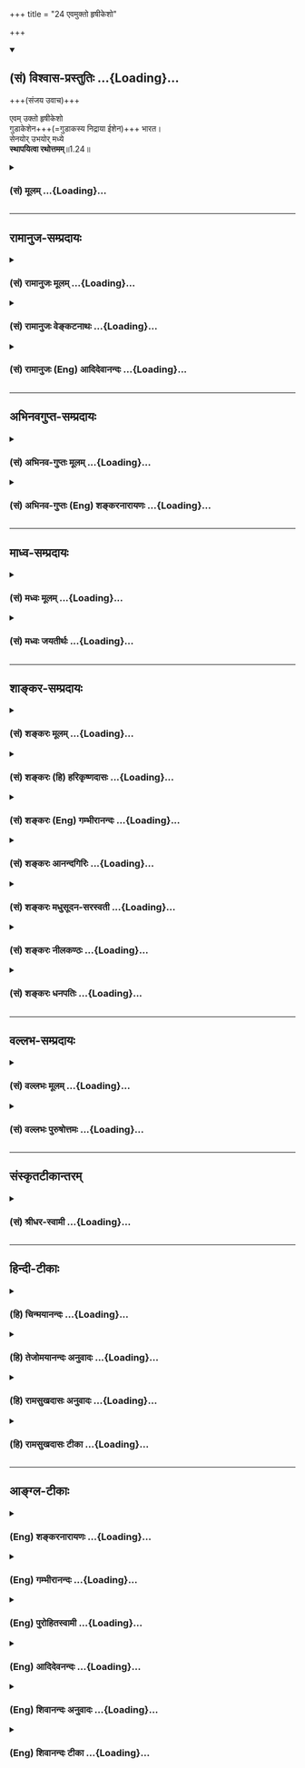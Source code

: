 +++
title = "24 एवमुक्तो हृषीकेशो"

+++
<div class="js_include" newlevelforh1="2" title="(सं) विश्वास-प्रस्तुतिः" unfilled url="/purANam_vaiShNavam/mahAbhAratam/06-bhIShma-parva/03-bhagavad-gItA-parva/saMskRtam/vishvAsa-prastutiH/01_arjuna-viShAda-yogaH/24_evamukto_hRShIkes.md">
<details open><summary><h2>(सं) विश्वास-प्रस्तुतिः ...{Loading}...</h2></summary>

+++(संजय उवाच)+++


एवम् उक्तो हृषीकेशो  
गुडाकेशेन+++(=गुडाकस्य निद्राया ईशेन)+++ भारत।  
सेनयोर् उभयोर् मध्ये  
**स्थापयित्वा रथोत्तमम्**॥1.24॥
</details>
</div>
<div class="js_include collapsed" newlevelforh1="3" title="(सं) मूलम्" unfilled url="/purANam_vaiShNavam/mahAbhAratam/06-bhIShma-parva/03-bhagavad-gItA-parva/saMskRtam/mUlam/01_arjuna-viShAda-yogaH/24_evamukto_hRShIkes.md">
<details><summary><h3>(सं) मूलम् ...{Loading}...</h3></summary>

संजय उवाच  
एवमुक्तो हृषीकेशो गुडाकेशेन भारत।  
सेनयोरुभयोर्मध्ये स्थापयित्वा रथोत्तमम्।।1.24।।
</details>
</div>


_________________
## रामानुज-सम्प्रदायः
<div class="js_include collapsed" newlevelforh1="3" title="(सं) रामानुजः मूलम्" unfilled url="/purANam_vaiShNavam/mahAbhAratam/06-bhIShma-parva/03-bhagavad-gItA-parva/saMskRtam/rAmAnujaH/mUlam/01_arjuna-viShAda-yogaH/24_evamukto_hRShIkes.md">
<details><summary><h3>(सं) रामानुजः मूलम् ...{Loading}...</h3></summary>

२५-तमस्य टीका दृश्या।

</details>
</div>
<div class="js_include collapsed" newlevelforh1="3" title="(सं) रामानुजः वेङ्कटनाथः" unfilled url="/purANam_vaiShNavam/mahAbhAratam/06-bhIShma-parva/03-bhagavad-gItA-parva/saMskRtam/rAmAnujaH/venkaTanAthaH/01_arjuna-viShAda-yogaH/24_evamukto_hRShIkes.md">
<details><summary><h3>(सं) रामानुजः वेङ्कटनाथः ...{Loading}...</h3></summary>

1.24 इत्यस्याभिप्रेतकथनंतदीक्षणक्षमे स्थाने इति। अचोदयदित्यनेनस्थापय
इत्यत्र प्रत्ययस्य नियोगार्थत्वं दर्शितम्। सर्व प्रशासिता
नियोज्योऽभवदित्याश्चर्यमिति भावः।  
  
  
  
।।1.24।। एवमुक्तः इत्यादेःमहीक्षिताम् इत्यन्तस्यार्थमाह स चेति।
अर्जुनवचनरथस्थापनयोर्व्यवधायकाभावफलितमुक्तंतत्क्षणादेवेति। भीष्मद्रोणप्रमुखतः
इत्यत्र प्रमुखशब्दः आदिशब्दसमानार्थः तद्गतस्तसिप्रत्ययश्च
सार्वविभक्तिकत्वात् षष्ठीबहुवचनार्थ
इत्यभिप्रायेणोक्तंभीष्मद्रोणादीनामिति। तथाचकारोऽवधारणार्थ इति
दर्शयितुंसर्वेषामेवेत्युक्तम्। अनादरे षष्ठीति व्यञ्जनायपश्यतामिति
पदाध्याहारः। यद्वा प्रमुखतः अग्रत इत्यर्थः। तदेवमहीक्षिताम् इत्यत्रापि
बुद्ध्या निष्कृष्य योजनीयम् तदा चकारः समुच्चयार्थः। भाष्ये त्वेवकारोऽपि
तदर्थ एव पश्यतामिति फलितार्थोक्तिः। उवाच पार्थ इत्यस्य तात्पर्यमाह
ईदृशीति। एतान्समवेतान् इति जेतव्यसमुदायप्रदर्शनेन विजयस्थितिरभिप्रेतेति
भावः। यद्वा धार्तराष्ट्रकर्मकविजयस्थितिरित्यर्थः। धृतराष्ट्रं प्रति
सञ्जयवाक्याभिप्रायेणभवदीयानामित्युक्तम्। अथवा
धार्तराष्ट्रकर्तृकविजयस्थितिरित्यमित्युपालम्भगर्भमवोचदित्यर्थः।
अयमेवार्थ उचितः अर्जुनं प्रति कृष्णेन भवतामित्येतावन्मात्रस्य
वक्तव्यत्वात्। धृतराष्ट्रं प्रति तुभवत्पुत्राणाम् पृ.40रा.भा. इति
पूर्वोक्तवत्भवदीयान्विलोक्य पृ.46रा.भा. इति वक्ष्यमाणवच्चात्रापि
भवदीयनिर्देशोपपत्तेः। किमकुर्वत 1।1 इति गूढाभिसन्धेः पृच्छतो
धृतराष्ट्रस्य गूढाभिसन्धिः सञ्जयो धार्तराष्ट्रहृदयविदारणादिकमेवमकथयत्।  
  
  

</details>
</div>
<div class="js_include collapsed" newlevelforh1="3" title="(सं) रामानुजः (Eng) आदिदेवानन्दः" unfilled url="/purANam_vaiShNavam/mahAbhAratam/06-bhIShma-parva/03-bhagavad-gItA-parva/saMskRtam/rAmAnujaH/english/AdidevAnandaH/01_arjuna-viShAda-yogaH/24_evamukto_hRShIkes.md">
<details><summary><h3>(सं) रामानुजः (Eng) आदिदेवानन्दः ...{Loading}...</h3></summary>

1.20 - 1.25 Arjuna said - Sanjaya said Thus, directed by him, Sri Krsna did immediately as He had been directed, while Bhisma, Drona and others and all the kings were looking on. Such is the prospect of victory for your men.

</details>
</div>


_________________
## अभिनवगुप्त-सम्प्रदायः
<div class="js_include collapsed" newlevelforh1="3" title="(सं) अभिनव-गुप्तः मूलम्" unfilled url="/purANam_vaiShNavam/mahAbhAratam/06-bhIShma-parva/03-bhagavad-gItA-parva/saMskRtam/abhinava-guptaH/mUlam/01_arjuna-viShAda-yogaH/24_evamukto_hRShIkes.md">
<details><summary><h3>(सं) अभिनव-गुप्तः मूलम् ...{Loading}...</h3></summary>

।।1.24।। No commentary.  
  

</details>
</div>
<div class="js_include collapsed" newlevelforh1="3" title="(सं) अभिनव-गुप्तः (Eng) शङ्करनारायणः" unfilled url="/purANam_vaiShNavam/mahAbhAratam/06-bhIShma-parva/03-bhagavad-gItA-parva/saMskRtam/abhinava-guptaH/english/shankaranArAyaNaH/01_arjuna-viShAda-yogaH/24_evamukto_hRShIkes.md">
<details><summary><h3>(सं) अभिनव-गुप्तः (Eng) शङ्करनारायणः ...{Loading}...</h3></summary>

1.12 1.29 Sri Abhinavgupta did not comment upon this sloka.

</details>
</div>


_________________
## माध्व-सम्प्रदायः
<div class="js_include collapsed" newlevelforh1="3" title="(सं) मध्वः मूलम्" unfilled url="/purANam_vaiShNavam/mahAbhAratam/06-bhIShma-parva/03-bhagavad-gItA-parva/saMskRtam/madhvaH/mUlam/01_arjuna-viShAda-yogaH/24_evamukto_hRShIkes.md">
<details><summary><h3>(सं) मध्वः मूलम् ...{Loading}...</h3></summary>

  
  
।।1.24।। Sri Madhvacharya did not comment on this sloka. The commentary
starts from 2.11.  
  

</details>
</div>
<div class="js_include collapsed" newlevelforh1="3" title="(सं) मध्वः जयतीर्थः" unfilled url="/purANam_vaiShNavam/mahAbhAratam/06-bhIShma-parva/03-bhagavad-gItA-parva/saMskRtam/madhvaH/jayatIrthaH/01_arjuna-viShAda-yogaH/24_evamukto_hRShIkes.md">
<details><summary><h3>(सं) मध्वः जयतीर्थः ...{Loading}...</h3></summary>

  
  
।।1.24।। Sri Jayatirtha did not comment on this sloka. The commentary
starts from 2.11.  
  

</details>
</div>


_________________
## शाङ्कर-सम्प्रदायः
<div class="js_include collapsed" newlevelforh1="3" title="(सं) शङ्करः मूलम्" unfilled url="/purANam_vaiShNavam/mahAbhAratam/06-bhIShma-parva/03-bhagavad-gItA-parva/saMskRtam/shankaraH/mUlam/01_arjuna-viShAda-yogaH/24_evamukto_hRShIkes.md">
<details><summary><h3>(सं) शङ्करः मूलम् ...{Loading}...</h3></summary>

1.24 Sri Sankaracharya did not comment on this sloka. The commentary
starts from 2.10.  
  

</details>
</div>
<div class="js_include collapsed" newlevelforh1="3" title="(सं) शङ्करः (हि) हरिकृष्णदासः" unfilled url="/purANam_vaiShNavam/mahAbhAratam/06-bhIShma-parva/03-bhagavad-gItA-parva/saMskRtam/shankaraH/hindI/harikRShNadAsaH/01_arjuna-viShAda-yogaH/24_evamukto_hRShIkes.md">
<details><summary><h3>(सं) शङ्करः (हि) हरिकृष्णदासः ...{Loading}...</h3></summary>

।।1.24।। Sri Sankaracharya did not comment on this sloka.  
  

</details>
</div>
<div class="js_include collapsed" newlevelforh1="3" title="(सं) शङ्करः (Eng) गम्भीरानन्दः" unfilled url="/purANam_vaiShNavam/mahAbhAratam/06-bhIShma-parva/03-bhagavad-gItA-parva/saMskRtam/shankaraH/english/gambhIrAnandaH/01_arjuna-viShAda-yogaH/24_evamukto_hRShIkes.md">
<details><summary><h3>(सं) शङ्करः (Eng) गम्भीरानन्दः ...{Loading}...</h3></summary>

1.24 Sri Sankaracharya did not comment on this sloka. The commentary
starts from 2.10.

</details>
</div>
<div class="js_include collapsed" newlevelforh1="3" title="(सं) शङ्करः आनन्दगिरिः" unfilled url="/purANam_vaiShNavam/mahAbhAratam/06-bhIShma-parva/03-bhagavad-gItA-parva/saMskRtam/shankaraH/AnandagiriH/01_arjuna-viShAda-yogaH/24_evamukto_hRShIkes.md">
<details><summary><h3>(सं) शङ्करः आनन्दगिरिः ...{Loading}...</h3></summary>

।।1.24।। एवमर्जुनेन प्रेरितो भगवानहिंसारूपं धर्ममाश्रित्य प्रायशो
युद्धात्तं निवर्तयिष्यतीति धृतराष्ट्रस्य मनीषां दुदूषयिषुः संजयो राजानं
प्रत्युक्तवानित्याह **संजय इति।** भगवतोऽपि भूभारापहारार्थं
प्रवृत्तस्यार्जुनाभिप्रायप्रतिपत्तिद्वारेण स्वाभिसन्धिं प्रतिलभमानस्य
परोक्तिमनुसृत्य स्वाभिप्रायानुकूलमनुष्ठानमादर्शयति **एवमिति।  
**

</details>
</div>
<div class="js_include collapsed" newlevelforh1="3" title="(सं) शङ्करः मधुसूदन-सरस्वती" unfilled url="/purANam_vaiShNavam/mahAbhAratam/06-bhIShma-parva/03-bhagavad-gItA-parva/saMskRtam/shankaraH/madhusUdana-sarasvatI/01_arjuna-viShAda-yogaH/24_evamukto_hRShIkes.md">
<details><summary><h3>(सं) शङ्करः मधुसूदन-सरस्वती ...{Loading}...</h3></summary>

।।1.24।। एवमर्जुनेन प्रेरितो भगवानहिंसारूपं धर्ममाश्रित्य प्रायशो
युद्धात्तं व्यावर्तयिष्यतीति धृतराष्ट्राभिप्रायमालक्ष्य तन्निराचिकीर्षुः
संजयो धृतराष्ट्रं प्रत्युक्तवानित्याह वैशम्पायनः। हे भारत धृतराष्ट्र
भरतवंशमर्यादामनुसंधायापि द्रोहं परित्यज ज्ञातीनामिति संबोधनाभिप्रायः।
गुडाकाया निद्राया ईशेन जितनिद्रतया सर्वत्र सावधानेनार्जुनेनैवमुक्तो
भगवान् अयं मद्भृत्योऽपि सारथ्ये मां नियोजयतीति दोषमासज्य नाकुप्यत् नवा
तं युद्धान्न्यवर्तयत् किंतु सेनयोरुभयोर्मध्ये भीष्मद्रोणप्रमुखतः तयोः
प्रमुखे संमुखे सर्वेषां महीक्षितां च संमुखे।
आद्यादित्वात्सार्वविभक्तिकस्तसिः। चकारेण समासनिविष्टोऽपि प्रमुखतःशब्द
आकृष्यते। भीष्मद्रोणयोः पृथक्कीर्तनमतिप्राधान्यसूचनाय। रथोत्तममग्निना
दत्तं दिव्यं रथं भगवता स्वयमेव सारथ्येनाधिष्ठिततया च सर्वोत्तमं
स्थापयित्वा हृषीकेशः सर्वेषां निगूढाभिप्रायज्ञो भगवानार्जुनस्य
शोकमोहावुपस्थिताविति विज्ञाय सोपहासमर्जुनमुवाच। हे पार्थ पृथायाः
स्त्रीस्वभावेन शोकमोहग्रस्ततया तत्संबन्धिनस्तवापि तद्वत्ता समुपस्थितेति
सूचयन् हृषीकेशत्वमात्मनो दर्शयति। पृथा मम पितुः स्वसा तस्याः पुत्रोऽसीति
संबन्धोल्लेखेन चाश्वासयति। मम सारथ्ये निश्चितो भूत्वा सर्वानपि
समवेतान्कुरुन्युयुत्सून्पश्य निःशङ्कतयेति दर्शनविध्यभिप्रायः। अहं
सारथ्येऽतिसावधानस्त्वं तु सांप्रतमेव रथित्वं लक्ष्यसीति किं तव
परसेनादर्शनेनेत्यर्जुनस्य धैर्यमापादयितुं पश्येत्येतावत्पर्यन्तं भगवतो
वाक्यम् अन्यथा रथं सेनयोर्मध्ये स्थापयामासेत्येतावन्मात्रं ब्रूयात्।  
  

</details>
</div>
<div class="js_include collapsed" newlevelforh1="3" title="(सं) शङ्करः नीलकण्ठः" unfilled url="/purANam_vaiShNavam/mahAbhAratam/06-bhIShma-parva/03-bhagavad-gItA-parva/saMskRtam/shankaraH/nIlakaNThaH/01_arjuna-viShAda-yogaH/24_evamukto_hRShIkes.md">
<details><summary><h3>(सं) शङ्करः नीलकण्ठः ...{Loading}...</h3></summary>

।।1.24।। रथोत्तमं स्थापयित्वा उवाचेति द्वयोः संबन्धः।  
  

</details>
</div>
<div class="js_include collapsed" newlevelforh1="3" title="(सं) शङ्करः धनपतिः" unfilled url="/purANam_vaiShNavam/mahAbhAratam/06-bhIShma-parva/03-bhagavad-gItA-parva/saMskRtam/shankaraH/dhanapatiH/01_arjuna-viShAda-yogaH/24_evamukto_hRShIkes.md">
<details><summary><h3>(सं) शङ्करः धनपतिः ...{Loading}...</h3></summary>

।।1.24 1.25।। ततः किं वृत्तमित्यपेक्षायां संजय उवाच **एवमित्यादि।**
यत्तु एवमर्जुनेन प्रेरितो भगवानहिंसारुपं धर्ममाश्रित्य प्रायशस्तं
युद्धाह्यावर्तयिष्यतीति धृतराष्ट्राभिप्रायमालक्ष्य संजय उवाचेति
तदुपेक्ष्यम्। युद्धमेव जातमिति श्रुतवत एवमभिप्रायवर्णनस्यानुचितत्वात्।
एवं पूर्वोक्तेन प्रकारेण गुडाकेशेनार्जुनेनोक्तो हृषीकेशो भगवान्वासुदेवः
सेनयोरुभयोर्मध्ये भीष्मद्रोणयोः सर्वोत्तमयोः सर्वेषां च महीक्षितां
महीपतीनां प्रमुखतः संमुखे रथोत्तमं दिव्यं रथं स्थापयित्वोवाचोक्तवान्।
पार्थ एतान्कुरुन्भीष्मादीन्समवेतान्युद्धार्थं मिलितान्पश्येति
द्वयोरर्थः। तथाच यस्याज्ञामीश्वरोऽप्यङगीकरोति तस्यार्जुनस्य माहात्म्यं
किं वक्तव्यमिति भावः। हे भारत भरतवंशोद्भवत्वाच्छोकं मा कुर्वित्याशयः।
भरतवंशमर्यादामनुसंधायापि द्रोहं परित्यज ज्ञातीनामिति संबोधनाशय इति
केचित्। गुडाकेशेन जिताज्ञाननिद्रेणैवमुक्तो हृषीकेशः सर्वेन्द्रियनियन्ता
लोकोद्धाराय स्वस्वरुपभूतस्यार्जुनस्यान्तःकरणे शोकमोहयोराविर्भावयिता
सेनयोरुभयोंर्मध्ये भीष्मद्रोणयोः सर्वेषां च राज्ञां प्रमुखतः रथोत्तमं  
  
स्थापयित्वोवाच। हे पार्थ लोकोद्धाराय स्त्रीस्वभावौ शोकमोहावङ्गीकुरु।
कथमित्यपेक्षायामाह। एतान्मिलितान्कुरुन्सर्वान्स्वबान्धवान्पश्य दृष्ट्वा
चैते मदीया एतानहं न हन्मीति निर्विण्णो भवेति
हृषीकेशादिपदैस्तात्पर्यार्थः सूचितः। हृषीकेशः सर्वेषां निगूढाभिप्रायज्ञो
भगवान् अर्जुनस्य शोकमोहावुपस्थिताविति विज्ञाय सोपहासमर्जुनमुवाच हे पार्थ
पृथायाः स्त्रीस्वभावत्वेन शोकमोहग्रस्ततया तत्संबन्धिनस्तवापि
तद्वित्तोपस्थितेति सूचयन् हृषीकेशत्वमात्मनो दर्शयति। पृथा मम पितुः स्वसा
तस्या पुत्रोऽसीति। तत्संबन्धोल्लेखेनवाश्वासयति। मम सारथ्ये निश्चितो
भूत्वा सर्वानपि समवेतान्कुरुन्युयुत्सून्पश्य निःशङ्कतयेति
दर्शनविध्यभिप्रायः। अहं सारथ्येऽतिसावधानस्त्वं तु सांप्रतमेव रथित्वं
त्यक्षयसीति किं तव परसेनादर्शनेनेत्यर्जुनस्य धैर्यमापादयितुं
पश्येत्येतावत्पर्यन्तं भगवतो वाक्यम्। अन्यथा रथं सेनयोर्मध्ये
स्थापयामासेत्येतावदेव ब्रूयादिति केचित्।  

</details>
</div>


_________________
## वल्लभ-सम्प्रदायः
<div class="js_include collapsed" newlevelforh1="3" title="(सं) वल्लभः मूलम्" unfilled url="/purANam_vaiShNavam/mahAbhAratam/06-bhIShma-parva/03-bhagavad-gItA-parva/saMskRtam/vallabhaH/mUlam/01_arjuna-viShAda-yogaH/24_evamukto_hRShIkes.md">
<details><summary><h3>(सं) वल्लभः मूलम् ...{Loading}...</h3></summary>

।।1.24 1.25।। एवमुक्तः स भगवान् वासुदेवः सर्वेषां भीष्मादीनां प्रमुखतश्च
यथोक्तं दर्शयन् चकार।  

</details>
</div>
<div class="js_include collapsed" newlevelforh1="3" title="(सं) वल्लभः पुरुषोत्तमः" unfilled url="/purANam_vaiShNavam/mahAbhAratam/06-bhIShma-parva/03-bhagavad-gItA-parva/saMskRtam/vallabhaH/puruShottamaH/01_arjuna-viShAda-yogaH/24_evamukto_hRShIkes.md">
<details><summary><h3>(सं) वल्लभः पुरुषोत्तमः ...{Loading}...</h3></summary>

  
  
।।1.24।। एवमर्जुनवाक्यं श्रुत्वोभयोः सेनयोर्मध्ये रथमास्थाप्यार्जुनं
प्रत्युवाच भगवान् इत्याह सञ्जयो द्वाभ्यां एवमुक्त इति। एवं गुडाकेशेन
जितनिद्रेणार्जुनेन उक्तो हृषीकेशः उभयोः सेनयोर्मध्ये रथोत्तमं
स्थापयित्वाऽर्जुनं प्रत्युवाच। हृषीकेशत्वात्तत्प्रेरकः स्वयमेवेति न
विमनस्कत्वम्।  
  
  
  

</details>
</div>


_________________
## संस्कृतटीकान्तरम्
<div class="js_include collapsed" newlevelforh1="3" title="(सं) श्रीधर-स्वामी" unfilled url="/purANam_vaiShNavam/mahAbhAratam/06-bhIShma-parva/03-bhagavad-gItA-parva/saMskRtam/shrIdhara-svAmI/01_arjuna-viShAda-yogaH/24_evamukto_hRShIkes.md">
<details><summary><h3>(सं) श्रीधर-स्वामी ...{Loading}...</h3></summary>

**।।1.24।।** ततः किं प्रवृत्तमित्यपेक्षायां संजय उवाच **एवमिति।**
गुडाका निद्रा तस्या ईशेन जितनिद्रेणार्जुनेनैवमुक्तः सन् हे भारत
धृतराष्ट्र सेनयोर्मध्ये रथानामुत्तमम् रथं हृषीकेशः स्थापितवान्।  
  

</details>
</div>


_________________
## हिन्दी-टीकाः
<div class="js_include collapsed" newlevelforh1="3" title="(हि) चिन्मयानन्दः" unfilled url="/purANam_vaiShNavam/mahAbhAratam/06-bhIShma-parva/03-bhagavad-gItA-parva/hindI/chinmayAnandaH/01_arjuna-viShAda-yogaH/24_evamukto_hRShIkes.md">
<details><summary><h3>(हि) चिन्मयानन्दः ...{Loading}...</h3></summary>

।।1.24।। No commentary.  
  

</details>
</div>
<div class="js_include collapsed" newlevelforh1="3" title="(हि) तेजोमयानन्दः अनुवादः" unfilled url="/purANam_vaiShNavam/mahAbhAratam/06-bhIShma-parva/03-bhagavad-gItA-parva/hindI/tejomayAnandaH/anuvAdaH/01_arjuna-viShAda-yogaH/24_evamukto_hRShIkes.md">
<details><summary><h3>(हि) तेजोमयानन्दः अनुवादः ...{Loading}...</h3></summary>

।।1.24।। संजय ने कहा -- हे भारत (धृतराष्ट्र) ! अर्जुन के इस प्रकार कहने
पर भगवान् हृषीकेश ने दोनों सेनाओं के मध्य उत्तम रथ को खड़ा करके।

</details>
</div>
<div class="js_include collapsed" newlevelforh1="3" title="(हि) रामसुखदासः अनुवादः" unfilled url="/purANam_vaiShNavam/mahAbhAratam/06-bhIShma-parva/03-bhagavad-gItA-parva/hindI/rAmasukhadAsaH/anuvAdaH/01_arjuna-viShAda-yogaH/24_evamukto_hRShIkes.md">
<details><summary><h3>(हि) रामसुखदासः अनुवादः ...{Loading}...</h3></summary>

।।1.24 -- 1.25।। संजय बोले - हे भरतवंशी राजन्! निद्राविजयी अर्जुन के
द्वारा इस तरह कहने पर अन्तर्यामी भगवान् श्रीकृष्ण ने दोनों सेनाओं के
मध्यभाग में पितामह भीष्म और आचार्य द्रोण के सामने तथा सम्पूर्ण राजाओं के
सामने श्रेष्ठ रथ को खड़ा करके इस तरह कहा कि 'हे पार्थ! इन इकट्ठे हुए
कुरुवंशियोंको देख'।

</details>
</div>
<div class="js_include collapsed" newlevelforh1="3" title="(हि) रामसुखदासः टीका" unfilled url="/purANam_vaiShNavam/mahAbhAratam/06-bhIShma-parva/03-bhagavad-gItA-parva/hindI/rAmasukhadAsaH/TIkA/01_arjuna-viShAda-yogaH/24_evamukto_hRShIkes.md">
<details><summary><h3>(हि) रामसुखदासः टीका ...{Loading}...</h3></summary>

1.24।।***व्याख्या--*'गुडाकेशेन'--'गुडाकेश'**शब्दके दो अर्थ होते हैं
(1) **'गुडा'** नाम मुड़े हुएका है और **'केश'** नाम बालोंका है। जिसके
सिरके बाल मुड़े हुए अर्थात् घुँघराले हैं उसका नाम **'गुडाकेश'** है।
(2) **'गुडाका'** नाम निद्राका है और **'ईश'** नाम स्वामीका है। जो
निद्राका स्वामी है अर्थात् निद्रा ले चाहे न ले--ऐसा जिसका निद्रापर
अधिकार है, उसका नाम **'गुडाकेश'**है। अर्जुनके केश घुँघराले थे और उनका
निद्रापर आधिपत्य था; अतः उनको **'गुडाकेश'** कहा गया है।  
**'एवमुक्तः'--**जो निद्रा-आलस्यके सुखका गुलाम नहीं होता और जो
विषय-भोगोंका दास नहीं होता, केवल भगवान्का ही दास (भक्त) होता है, उस
भक्तकी बात भगवान् सुनते हैं; केवल सुनते ही नहीं, उसकी आज्ञाका पालन भी
करते हैं। इसलिये अपने सखा भक्त अर्जुनके द्वारा आज्ञा देनेपर अन्तर्यामी
भगवान् श्रीकृष्णने दोनों सेनाओंके बीचमें अर्जुनका रथ खड़ा कर दिया।  
**'हृषीकेशः'--**इन्द्रियोंका नाम **'हृषीक'**है। जो इन्द्रियोंके ईश
अर्थात् स्वामी हैं, उनको हृषीकेश कहते हैं। पहले इक्कीसवें श्लोकमें और
यहाँ **'हृषीकेश'** कहनेका तात्पर्य है कि जो मन, बुद्धि, इन्द्रियाँ आदि
सबके प्रेरक हैं सबको आज्ञा देनेवाले हैं, वे ही अन्तर्यामी भगवान् यहाँ
अर्जुनकी आज्ञाका पालन करनेवाले बन गये हैं! यह उनकी अर्जुनपर कितनी अधिक
कृपा है!  
**'सेनयोरुभयोर्मध्ये स्थापयित्वा रथोत्तमम्'--**दोनों सेनाओंके बीचमें
जहाँ खाली जगह थी, वहाँ भगवान्ने अर्जुनके श्रेष्ठ रथको खड़ा कर दिया।  
**'भीष्मद्रोणप्रमुखतः सर्वेषां च महीक्षिताम्'--**उस रथको भी भगवान्ने
विलक्षण चतुराईसे ऐसी जगह खड़ा किया, जहाँसे अर्जुनको कौटुम्बिक
सम्बन्धवाले पितामह भीष्म, विद्याके सम्बन्धवाले आचार्य द्रोण एवं
कौरवसेनाके मुख्य-मुख्य राजालोग सामने दिखायी दे सकें।  
**'उवाच पार्थ पश्यैतान्समवेतान्कुरुनिति'--'कुरु'**पदमें धृतराष्ट्रके
पुत्र और पाण्डुके पुत्र--ये दोनों आ जाते हैं क्योंकि ये दोनों ही
कुरुवंशी हैं। युद्धके लिये एकत्र हुए इन कुरुवंशियोंको देख-- ऐसा कहनेका
तात्पर्य है कि इन कुरुवंशियोंको देखकर अर्जुनके भीतर यह भाव पैदा हो जाय
कि हम सब एक ही तो हैं! इस पक्षके हों, चाहे उस पक्षके हों; भले हों, चाहे
बुरे हों; सदाचारी हों, चाहे दुराचारी हों पर हैं सब अपने ही कुटुम्बी। इस
कारण अर्जुनमें छिपा हुआ कौटुम्बिक ममतायुक्त मोह जाग्रत् हो जाय और मोह
जाग्रत् होनेसे अर्जुन जिज्ञासु बन जाय, जिससे अर्जुनको निमित्त बनाकर भावी
कलियुगी जीवोंके कल्याणके लिये गीताका महान् उपदेश किया जा सके-- इसी भावसे
भगवान्ने यहाँ **पश्यैतान् समवेतान् कुरुन्' कहा है। नहीं तो भगवान्
**'पश्यैतान् धार्तराष्ट्रान् समानिति'--** ऐसा भी कर सकते थे; परन्तु
ऐसा कहनेसे अर्जुनके भीतर युद्ध करनेका जोश आता; जिससे गीताके प्राकट्यका
अवसर ही नहीं आता! और अर्जुनके भीतरका प्रसुप्त कौटुम्बिक मोह भी दूर नहीं
होता, जिसको दूर करना भगवान् अपनी जिम्मेवारी मानते हैं। जैसे कोई फोड़ा हो
जाता है तो वैद्यलोग पहले उसको पकानेकी चेष्टा करते हैं और जब वह पक जाता
है, तब उसको चीरा देकर साफ कर देते हैं; ऐसे ही भगवान् भक्तके भीतर छिपे
हुए मोहको पहले जाग्रत् करके फिर उसको मिटाते हैं। यहाँ भी भगवान् अर्जुनके
भीतर छिपे हुए मोहको '**कुरुन् पश्य'**कहकर जाग्रत् कर रहे हैं, जिसको
आगे उपदेश देकर नष्ट कर देंगे।  
  
अर्जुनने कहा था कि 'इनको मैं देख लूँ'**'निरीक्षे'**(1। 22)
**'अवेक्षे'** (1। 23); अतः यहाँ भगवान्को **'पश्य'** (तू देख ले)--ऐसा
कहनेकी जरूरत ही नहीं थी। भगवान्को तो केवल रथ खड़ा कर देना चाहिये था।
परन्तु  
भगवान्ने रथ खड़ा करके अर्जुनके मोहको जाग्रत् करनेके लिये ही **'कुरुन्
पश्य'** (इन कुरुवंशियोंको देख)--ऐसा कहा है।**

</details>
</div>


_________________
## आङ्ग्ल-टीकाः
<div class="js_include collapsed" newlevelforh1="3" title="(Eng) शङ्करनारायणः" unfilled url="/purANam_vaiShNavam/mahAbhAratam/06-bhIShma-parva/03-bhagavad-gItA-parva/english/shankaranArAyaNaH/01_arjuna-viShAda-yogaH/24_evamukto_hRShIkes.md">
<details><summary><h3>(Eng) शङ्करनारायणः ...{Loading}...</h3></summary>

1.23. - 1.24. Sanjaya said O descendant of Bharata (Dhrtarastra) ! Thus instructed by Gudakesa (Arjuna), Hrsikesa halted the best chariot at a place in between the two armies, in front of Bhisma and Drona and of all the rulers of the earth; and the said: O son of Prtha! Behold these Kurus, assembled.

</details>
</div>
<div class="js_include collapsed" newlevelforh1="3" title="(Eng) गम्भीरानन्दः" unfilled url="/purANam_vaiShNavam/mahAbhAratam/06-bhIShma-parva/03-bhagavad-gItA-parva/english/gambhIrAnandaH/01_arjuna-viShAda-yogaH/24_evamukto_hRShIkes.md">
<details><summary><h3>(Eng) गम्भीरानन्दः ...{Loading}...</h3></summary>

1.24 1.25 Sanjay said O scion of the line of Bharata (Dhrtararastra),
Hrsikesa, being told so by Gudakesa (Arjuna), placed the excellent chariot between the two armies, in front of Bhisma and Drona as also all the rulers of the earth, and said, 'O Partha (Arjuna), see these assempled people of the Kuru dynasty.'

</details>
</div>
<div class="js_include collapsed" newlevelforh1="3" title="(Eng) पुरोहितस्वामी" unfilled url="/purANam_vaiShNavam/mahAbhAratam/06-bhIShma-parva/03-bhagavad-gItA-parva/english/purohitasvAmI/01_arjuna-viShAda-yogaH/24_evamukto_hRShIkes.md">
<details><summary><h3>(Eng) पुरोहितस्वामी ...{Loading}...</h3></summary>

1.24 Sanjaya said: "Having listened to the request of Arjuna, Lord Shri Krishna drew up His bright chariot exactly in the midst between the two armies,

</details>
</div>
<div class="js_include collapsed" newlevelforh1="3" title="(Eng) आदिदेवनन्दः" unfilled url="/purANam_vaiShNavam/mahAbhAratam/06-bhIShma-parva/03-bhagavad-gItA-parva/english/AdidevanandaH/01_arjuna-viShAda-yogaH/24_evamukto_hRShIkes.md">
<details><summary><h3>(Eng) आदिदेवनन्दः ...{Loading}...</h3></summary>

1.24 - 1.25 Sanjaya said: Thus addressed by Arjuna, Sri Krsna drew up that best of chariots between the two armies before the view of Bhisma and Drona and all the other kings, O Dhrtarastra, and said, 'O Arjuna,
behold these assembled Kauravas.'

</details>
</div>
<div class="js_include collapsed" newlevelforh1="3" title="(Eng) शिवानन्दः अनुवादः" unfilled url="/purANam_vaiShNavam/mahAbhAratam/06-bhIShma-parva/03-bhagavad-gItA-parva/english/shivAnandaH/anuvAdaH/01_arjuna-viShAda-yogaH/24_evamukto_hRShIkes.md">
<details><summary><h3>(Eng) शिवानन्दः अनुवादः ...{Loading}...</h3></summary>

1.24. Sanjaya said Thus addressed by Arjuna, Krishna, having stationed that best of chariots, O Dhritarashtra, in the midst of the two armies.

</details>
</div>
<div class="js_include collapsed" newlevelforh1="3" title="(Eng) शिवानन्दः टीका" unfilled url="/purANam_vaiShNavam/mahAbhAratam/06-bhIShma-parva/03-bhagavad-gItA-parva/english/shivAnandaH/TIkA/01_arjuna-viShAda-yogaH/24_evamukto_hRShIkes.md">
<details><summary><h3>(Eng) शिवानन्दः टीका ...{Loading}...</h3></summary>

1.24 एवम् thus; उक्तः addressed; हृषीकेशः Hrishikesha; गुडाकेशेन by Gudakesha (the coneror of sleep; Arjuna); भारत O Bharata (descendant of king Bharata; Dhritarashtra); सेनयोः of the armies; उभयोः of both; मध्ये
in the middle; स्थापयित्वा having stationed; रथोत्तमम् best of chariots.No Commentary.

</details>
</div>
